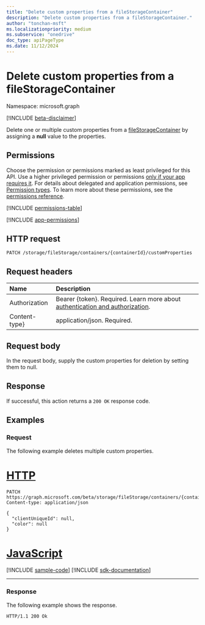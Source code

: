 ```yaml
---
title: "Delete custom properties from a fileStorageContainer"
description: "Delete custom properties from a fileStorageContainer."
author: "tonchan-msft"
ms.localizationpriority: medium
ms.subservice: "onedrive"
doc_type: apiPageType
ms.date: 11/12/2024
---
```


# Delete custom properties from a fileStorageContainer

Namespace: microsoft.graph

[!INCLUDE [beta-disclaimer](../../includes/beta-disclaimer.md)]

Delete one or multiple custom properties from a [fileStorageContainer](../resources/filestoragecontainer.md) by assigning a **null** value to the properties.

## Permissions
Choose the permission or permissions marked as least privileged for this API. Use a higher privileged permission or permissions [only if your app requires it](/graph/permissions-overview#best-practices-for-using-microsoft-graph-permissions). For details about delegated and application permissions, see [Permission types](/graph/permissions-overview#permission-types). To learn more about these permissions, see the [permissions reference](/graph/permissions-reference).

<!-- { "blockType": "permissions", "name": "filestoragecontainer_delete_customproperty" } -->
[!INCLUDE [permissions-table](../includes/permissions/filestoragecontainer-delete-customproperty-permissions.md)]

[!INCLUDE [app-permissions](../includes/sharepoint-embedded-app-permissions.md)]

## HTTP request

<!-- {
  "blockType": "ignored"
}
-->
``` http
PATCH /storage/fileStorage/containers/{containerId}/customProperties
```

## Request headers
|Name|Description|
|:---|:---|
|Authorization|Bearer {token}. Required. Learn more about [authentication and authorization](/graph/auth/auth-concepts).|
|Content-type}| application/json. Required.|

## Request body
In the request body, supply the custom properties for deletion by setting them to null.

## Response
If successful, this action returns a `200 OK` response code.

## Examples

### Request
The following example deletes multiple custom properties.
# [HTTP](#tab/http)
<!-- {
  "blockType": "request",
  "name": "delete_filestoragecontainer_customproperty"
}
-->
``` http
PATCH https://graph.microsoft.com/beta/storage/fileStorage/containers/{containerId}/customProperties
Content-type: application/json

{
  "clientUniqueId": null,
  "color": null
}
```

# [JavaScript](#tab/javascript)
[!INCLUDE [sample-code](../includes/snippets/javascript/delete-filestoragecontainer-customproperty-javascript-snippets.md)]
[!INCLUDE [sdk-documentation](../includes/snippets/snippets-sdk-documentation-link.md)]

---

### Response
The following example shows the response.
<!-- {
  "blockType": "response",
  "truncated": true
}
-->
``` http
HTTP/1.1 200 Ok
```

